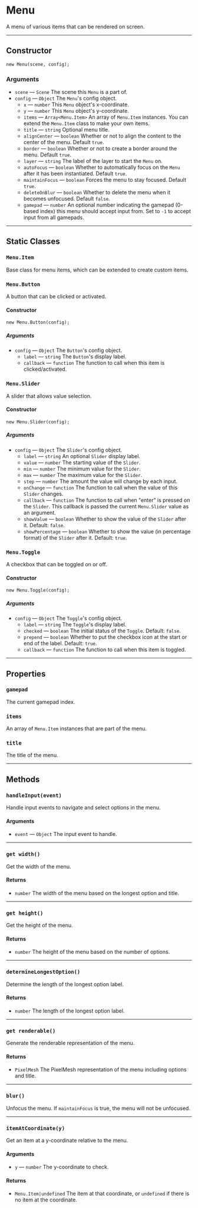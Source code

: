 # Menu

A menu of various items that can be rendered on screen.

---

## Constructor

`new Menu(scene, config);`

### Arguments

- `scene` &mdash; `Scene` The scene this `Menu` is a part of.
- `config` &mdash; `Object` The `Menu`'s config object.
  - `x` &mdash; `number` This `Menu` object's x-coordinate.
  - `y` &mdash; `number` This `Menu` object's y-coordinate.
  - `items` &mdash; `Array<Menu.Item>` An array of `Menu.Item` instances. You can extend the `Menu.Item` class to make your own items.
  - `title` &mdash; `string` Optional menu title.
  - `alignCenter` &mdash; `boolean` Whether or not to align the content to the center of the menu. Default `true`.
  - `border` &mdash; `boolean` Whether or not to create a border around the menu. Default `true`.
  - `layer` &mdash; `string` The label of the layer to start the `Menu` on.
  - `autoFocus` &mdash; `boolean` Whether to automatically focus on the `Menu` after it has been instantiated. Default `true`.
  - `maintainFocus` &mdash; `boolean` Forces the menu to stay focused. Default `true`.
  - `deleteOnBlur` &mdash; `boolean` Whether to delete the menu when it becomes unfocused. Default `false`.
  - `gamepad` &mdash; `number` An optional number indicating the gamepad (0-based index) this menu should accept input from. Set to `-1` to accept input from all gamepads.

---

## Static Classes

### `Menu.Item`

Base class for menu items, which can be extended to create custom items.

### `Menu.Button`

A button that can be clicked or activated.

#### Constructor

`new Menu.Button(config);`

##### Arguments

- `config` &mdash; `Object` The `Button`'s config object.
  - `label` &mdash; `string` The `Button`'s display label.
  - `callback` &mdash; `function` The function to call when this item is clicked/activated.

### `Menu.Slider`

A slider that allows value selection.

#### Constructor

`new Menu.Slider(config);`

##### Arguments

- `config` &mdash; `Object` The `Slider`'s config object.
  - `label` &mdash; `string` An optional `Slider` display label.
  - `value` &mdash; `number` The starting value of the `Slider`.
  - `min` &mdash; `number` The minimum value for the `Slider`.
  - `max` &mdash; `number` The maximum value for the `Slider`.
  - `step` &mdash; `number` The amount the value will change by each input.
  - `onChange` &mdash; `function` The function to call when the value of this `Slider` changes.
  - `callback` &mdash; `function` The function to call when "enter" is pressed on the `Slider`. This callback is passed the current `Menu.Slider` value as an argument.
  - `showValue` &mdash; `boolean` Whether to show the value of the `Slider` after it. Default: `false`.
  - `showPercentage` &mdash; `boolean` Whether to show the value (in percentage format) of the `Slider` after it. Default: `true`.

### `Menu.Toggle`

A checkbox that can be toggled on or off.

#### Constructor

`new Menu.Toggle(config);`

##### Arguments

- `config` &mdash; `Object` The `Toggle`'s config object.
  - `label` &mdash; `string` The `Toggle`'s display label.
  - `checked` &mdash; `boolean` The initial status of the `Toggle`. Default: `false`.
  - `prepend` &mdash; `boolean` Whether to put the checkbox icon at the start or end of the label. Default: `true`.
  - `callback` &mdash; `function` The function to call when this item is toggled.

---

## Properties

### `gamepad`

The current gamepad index.

### `items`

An array of `Menu.Item` instances that are part of the menu.

### `title`

The title of the menu.

---

## Methods

### `handleInput(event)`

Handle input events to navigate and select options in the menu.

#### Arguments

- `event` &mdash; `Object` The input event to handle.

---

### `get width()`

Get the width of the menu.

#### Returns

- `number` The width of the menu based on the longest option and title.

---

### `get height()`

Get the height of the menu.

#### Returns

- `number` The height of the menu based on the number of options.

---

### `determineLongestOption()`

Determine the length of the longest option label.

#### Returns

- `number` The length of the longest option label.

---

### `get renderable()`

Generate the renderable representation of the menu.

#### Returns

- `PixelMesh` The PixelMesh representation of the menu including options and title.

---

### `blur()`

Unfocus the menu. If `maintainFocus` is true, the menu will not be unfocused.

---

### `itemAtCoordinate(y)`

Get an item at a y-coordinate relative to the menu.

#### Arguments

- `y` &mdash; `number` The y-coordinate to check.

#### Returns

- `Menu.Item|undefined` The item at that coordinate, or `undefined` if there is no item at the coordinate.
